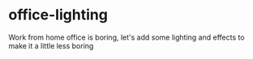 # office-lighting
Work from home office is boring, let's add some lighting and effects to make it a little less boring
